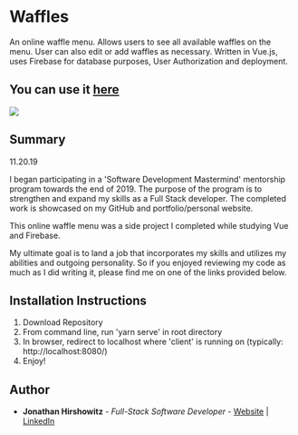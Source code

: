 # Waffles

An online waffle menu. Allows users to see all available waffles on the menu. User can also edit or add waffles as necessary. Written in Vue.js, uses Firebase for database purposes, User Authorization and deployment.

## You can use it [here](https://yoni-waffles.firebaseapp.com/)

<image src="./src/assets/yonis-waffles.png">

## Summary

11.20.19

I began participating in a 'Software Development Mastermind' mentorship program towards the end of 2019. The purpose of the program is to strengthen and expand my skills as a Full Stack developer. The completed work is showcased on my GitHub and portfolio/personal website.

This online waffle menu was a side project I completed while studying Vue and Firebase.

My ultimate goal is to land a job that incorporates my skills and utilizes my abilities and outgoing personality. So if you enjoyed reviewing my code as much as I did writing it, please find me on one of the links provided below.

##  Installation Instructions

1. Download Repository
2. From command line, run 'yarn serve' in root directory
3. In browser, redirect to localhost where 'client' is running on (typically: http://localhost:8080/)
4. Enjoy!

## Author

* **Jonathan Hirshowitz** - *Full-Stack Software Developer* - [Website](https://jonathan-hirshowitz-portfolio.firebaseapp.com/) | [LinkedIn](https://www.linkedin.com/in/jonathan-hirshowitz/)